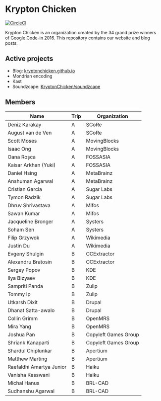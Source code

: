 # Krypton Chicken

[![CircleCI][build_status]][circleci_link]

Krypton Chicken is an organization created by the 34 grand prize winners of
[Google Code-in 2016](https://developers.google.com/open-source/gci/).
This repository contains our website and blog posts.

## Active projects

- Blog: [kryptonchicken.github.io][link]
- Mondrian encoding
- Kast
- Soundzcape: [KryptonChicken/soundzcape]

## Members

Name                     | Trip | Organization
------------------------ | ---- | --------------------
Deniz Karakay            | A    | SCoRe
August van de Ven        | A    | SCoRe
Scott Moses              | A    | MovingBlocks
Isaac Ong                | A    | MovingBlocks
Oana Roșca               | A    | FOSSASIA
Kaisar Arkhan (Yuki)     | A    | FOSSASIA
Daniel Hsing             | A    | MetaBrainz
Anshuman Agarwal         | A    | MetaBrainz
Cristian Garcia          | A    | Sugar Labs
Tymon Radzik             | A    | Sugar Labs
Dhruv Shrivastava        | A    | Mifos
Sawan Kumar              | A    | Mifos
Jacqueline Bronger       | A    | Systers
Soham Sen                | A    | Systers
Filip Grzywok            | A    | Wikimedia
Justin Du                | A    | Wikimedia
Evgeny Shulgin           | B    | CCExtractor
Alexandru Bratosin       | B    | CCExtractor
Sergey Popov             | B    | KDE
Ilya Bizyaev             | B    | KDE
Sampriti Panda           | B    | Zulip
Tommy Ip                 | B    | Zulip
Utkarsh Dixit            | B    | Drupal
Dhanat Satta-awalo       | B    | Drupal
Collin Grimm             | B    | OpenMRS
Mira Yang                | B    | OpenMRS
Joshua Pan               | B    | Copyleft Games Group
Shriank Kanaparti        | B    | Copyleft Games Group
Shardul Chiplunkar       | B    | Apertium
Matthew Marting          | B    | Apertium
Raefaldhi Amartya Junior | B    | Haiku
Vanisha Kesswani         | B    | Haiku
Michal Hanus             | B    | BRL-CAD
Sudhanshu Agarwal        | B    | BRL-CAD

[build_status]: https://circleci.com/gh/KryptonChicken/kryptonchicken.github.io.svg?style=svg
[circleci_link]: https://circleci.com/gh/KryptonChicken/kryptonchicken.github.io
[link]: https://kryptonchicken.github.io/
[KryptonChicken/soundzcape]: https://github.com/KryptonChicken/soundzcape
